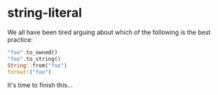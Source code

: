 # string-literal

We all have been tired arguing about which of the following is the best practice:

```rust
"foo".to_owned()
"foo".to_string()
String::from("foo")
format!("foo")
```

It's time to finish this...
